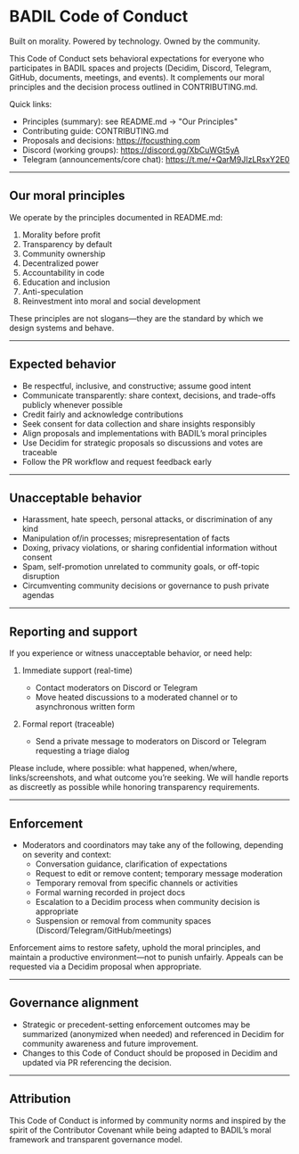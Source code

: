 # BADIL Code of Conduct

Built on morality. Powered by technology. Owned by the community.

This Code of Conduct sets behavioral expectations for everyone who participates in BADIL spaces and projects (Decidim, Discord, Telegram, GitHub, documents, meetings, and events). It complements our moral principles and the decision process outlined in CONTRIBUTING.md.

Quick links:
- Principles (summary): see README.md → "Our Principles"
- Contributing guide: CONTRIBUTING.md
- Proposals and decisions: https://focusthing.com
- Discord (working groups): https://discord.gg/XbCuWGt5yA
- Telegram (announcements/core chat): https://t.me/+QarM9JIzLRsxY2E0

---

## Our moral principles
We operate by the principles documented in README.md:
1) Morality before profit
2) Transparency by default
3) Community ownership
4) Decentralized power
5) Accountability in code
6) Education and inclusion
7) Anti-speculation
8) Reinvestment into moral and social development

These principles are not slogans—they are the standard by which we design systems and behave.

---

## Expected behavior
- Be respectful, inclusive, and constructive; assume good intent
- Communicate transparently: share context, decisions, and trade-offs publicly whenever possible
- Credit fairly and acknowledge contributions
- Seek consent for data collection and share insights responsibly
- Align proposals and implementations with BADIL’s moral principles
- Use Decidim for strategic proposals so discussions and votes are traceable
- Follow the PR workflow and request feedback early

---

## Unacceptable behavior
- Harassment, hate speech, personal attacks, or discrimination of any kind
- Manipulation of/in processes; misrepresentation of facts
- Doxing, privacy violations, or sharing confidential information without consent
- Spam, self-promotion unrelated to community goals, or off-topic disruption
- Circumventing community decisions or governance to push private agendas

---

## Reporting and support
If you experience or witness unacceptable behavior, or need help:

1) Immediate support (real-time)
   - Contact moderators on Discord or Telegram
   - Move heated discussions to a moderated channel or to asynchronous written form

2) Formal report (traceable)
   - Send a private message to moderators on Discord or Telegram requesting a triage dialog

Please include, where possible: what happened, when/where, links/screenshots, and what outcome you’re seeking. We will handle reports as discreetly as possible while honoring transparency requirements.

---

## Enforcement
- Moderators and coordinators may take any of the following, depending on severity and context:
  - Conversation guidance, clarification of expectations
  - Request to edit or remove content; temporary message moderation
  - Temporary removal from specific channels or activities
  - Formal warning recorded in project docs
  - Escalation to a Decidim process when community decision is appropriate
  - Suspension or removal from community spaces (Discord/Telegram/GitHub/meetings)

Enforcement aims to restore safety, uphold the moral principles, and maintain a productive environment—not to punish unfairly. Appeals can be requested via a Decidim proposal when appropriate.

---

## Governance alignment
- Strategic or precedent-setting enforcement outcomes may be summarized (anonymized when needed) and referenced in Decidim for community awareness and future improvement.
- Changes to this Code of Conduct should be proposed in Decidim and updated via PR referencing the decision.

---

## Attribution
This Code of Conduct is informed by community norms and inspired by the spirit of the Contributor Covenant while being adapted to BADIL’s moral framework and transparent governance model.
